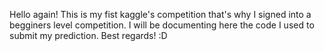 Hello again! This is my fist kaggle's competition that's why I signed into a begginers level competition. I will be documenting here the code I used to submit my prediction.
Best regards! :D
